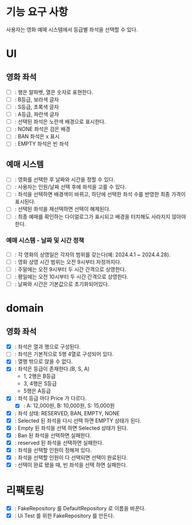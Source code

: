 # 기능 요구 사항
사용자는 영화 예매 시스템에서 등급별 좌석을 선택할 수 있다.

# UI
## 영화 좌석
- [ ] : 행은 알파벳, 열은 숫자로 표현한다.
- [ ] : B등급, 보라색 글자
- [ ] : S등급, 초록색 글자
- [ ] : A등급, 파란색 글자
- [ ] : 선택된 좌석은 노란색 배경으로 표시한다.
- [ ] : NONE 좌석은 검은 배경
- [ ] : BAN 좌석은 x 표시
- [ ] : EMPTY 좌석은 빈 좌석

 ## 예매 시스템 
- [ ] : 영화를 선택한 후 날짜와 시간을 정할 수 있다.
- [ ] : 사용자는 인원/날짜 선택 후에 좌석을 고를 수 있다.
- [ ] : 좌석을 선택하면 배경색이 바뀌고, 하단에 선택한 좌석 수를 반영한 최종 가격이 표시된다.
- [ ] : 선택된 좌석을 재선택하면 선택이 해제된다.
- [ ] : 최종 예매를 확인하는 다이얼로그가 표시되고 배경을 터치해도 사라지지 않아야 한다.

### 예매 시스템 - 날짜 및 시간 정책
- [ ] : 각 영화의 상영일은 각자의 범위를 갖는다(예: 2024.4.1 ~ 2024.4.28).
- [ ] : 영화 상영 시간 범위는 오전 9시부터 자정까지다.
- [ ] : 주말에는 오전 9시부터 두 시간 간격으로 상영한다.
- [ ] : 평일에는 오전 10시부터 두 시간 간격으로 상영한다.
- [ ] : 날짜와 시간은 기본값으로 초기화되어있다.

# domain
## 영화 좌석
- [x] : 좌석은 열과 행으로 구성된다.
- [ ] : 좌석은 기본적으로 5행 4열로 구성되어 있다.
- [x] : 열행 밖으로 앉을 수 없다.
- [x] : 좌석은 등급이 존재한다.(B, S, A)
  - 1, 2행은 B등급
  - 3, 4행은 S등급
  - 5행은 A등급
- [x] : 좌석 등급 마다 Price 가 다르다.
  - [x] : A: 12,000원, B: 10,000원, S: 15,000원
- [x] : 좌석 상태: RESERVED, BAN, EMPTY, NONE
- [x] : Selected 된 좌석을 다시 선택 하면 EMPTY 상태가 된다.
- [x] : Empty 된 좌석을 선택 하면 Selected 상태가 된다.
- [x] : Ban 된 좌석을 선택하면 실패한다.
- [x] : reserved 된 좌석을 선택하면 실패한다.
- [x] : 좌석을 선택할 인원이 정해져 있다.
- [x] : 좌석을 선택할 인원이 다 선택되면 선택이 완료된다.
- [x] : 선택이 완료 됐을 때, 빈 좌석을 선택 하면 실패한다.
# 리팩토링
- [x] : FakeRepository 를 DefaultRepository 로 이름을 바꾼다.
- [x] : Ui Test 를 위한 FakeRepository 를 만든다.